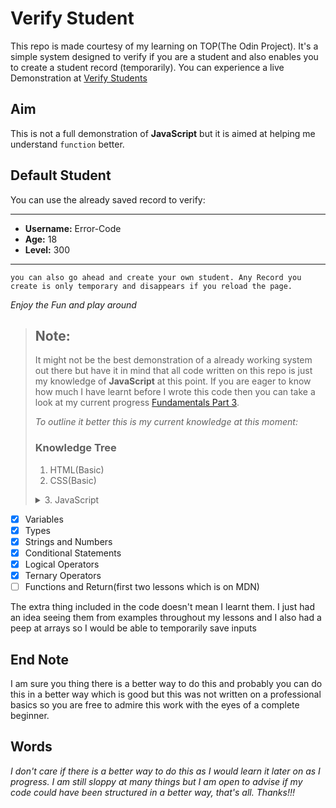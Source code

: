 # Verify Student

This repo is made courtesy of my learning on TOP(The Odin Project). It's a simple system designed to verify if you are a student and also enables you to create a student record (temporarily). You can experience a live Demonstration at [Verify Students](https://littledannie.github.io/Verify-Students/)

## Aim

This is not a full demonstration of **JavaScript** but it is aimed at helping me understand `function` better.

## Default Student

You can use the already saved record to verify:

----
- **Username:** Error-Code
- **Age:** 18
- **Level:** 300
----

    you can also go ahead and create your own student. Any Record you create is only temporary and disappears if you reload the page.

_Enjoy the Fun and play around_

> ## Note:
> It might not be the best demonstration of a already working system out there but have it in mind that all code written on this repo is just my knowledge of **JavaScript** at this point. If you are eager to know how much I have learnt before I wrote this code then you can take a look at my current progress [Fundamentals Part 3](https://www.theodinproject.com/lessons/foundations-fundamentals-part-3).
>
> *To outline it better this is my current knowledge at this moment:*
> ### Knowledge Tree
> 1. HTML(Basic)
> 2. CSS(Basic)
> <details><summary>3. JavaScript</summary>
> Since all this is more about **JavaScript** I will properly outline what I have learnt
   - [x] Variables
   - [x] Types
   - [x] Strings and Numbers
   - [x] Conditional Statements
   - [x] Logical Operators
   - [x] Ternary Operators
   - [ ] Functions and Return(first two lessons which is on MDN)
</details>

The extra thing included in the code doesn't mean I learnt them. I just had an idea seeing them from examples throughout my lessons and I also had a peep at arrays so I would be able to temporarily save inputs

## End Note

I am sure you thing there is a better way to do this and probably you can do this in a better way which is good but this was not written on a professional basics so you are free to admire this work with the eyes of a complete beginner.

## Words
_I don't care if there is a better way to do this as I would learn it later on as I progress. I am still sloppy at many things but I am open to advise if my code could have been structured in a better way, that's all. Thanks!!!_